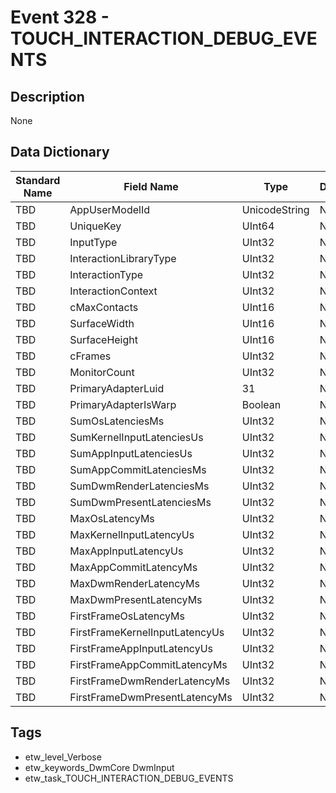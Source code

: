 # Event 328 - TOUCH_INTERACTION_DEBUG_EVENTS

## Description
None

## Data Dictionary
|Standard Name|Field Name|Type|Description|Sample Value|
|---|---|---|---|---|
|TBD|AppUserModelId|UnicodeString|None|`None`|
|TBD|UniqueKey|UInt64|None|`None`|
|TBD|InputType|UInt32|None|`None`|
|TBD|InteractionLibraryType|UInt32|None|`None`|
|TBD|InteractionType|UInt32|None|`None`|
|TBD|InteractionContext|UInt32|None|`None`|
|TBD|cMaxContacts|UInt16|None|`None`|
|TBD|SurfaceWidth|UInt16|None|`None`|
|TBD|SurfaceHeight|UInt16|None|`None`|
|TBD|cFrames|UInt32|None|`None`|
|TBD|MonitorCount|UInt32|None|`None`|
|TBD|PrimaryAdapterLuid|31|None|`None`|
|TBD|PrimaryAdapterIsWarp|Boolean|None|`None`|
|TBD|SumOsLatenciesMs|UInt32|None|`None`|
|TBD|SumKernelInputLatenciesUs|UInt32|None|`None`|
|TBD|SumAppInputLatenciesUs|UInt32|None|`None`|
|TBD|SumAppCommitLatenciesMs|UInt32|None|`None`|
|TBD|SumDwmRenderLatenciesMs|UInt32|None|`None`|
|TBD|SumDwmPresentLatenciesMs|UInt32|None|`None`|
|TBD|MaxOsLatencyMs|UInt32|None|`None`|
|TBD|MaxKernelInputLatencyUs|UInt32|None|`None`|
|TBD|MaxAppInputLatencyUs|UInt32|None|`None`|
|TBD|MaxAppCommitLatencyMs|UInt32|None|`None`|
|TBD|MaxDwmRenderLatencyMs|UInt32|None|`None`|
|TBD|MaxDwmPresentLatencyMs|UInt32|None|`None`|
|TBD|FirstFrameOsLatencyMs|UInt32|None|`None`|
|TBD|FirstFrameKernelInputLatencyUs|UInt32|None|`None`|
|TBD|FirstFrameAppInputLatencyUs|UInt32|None|`None`|
|TBD|FirstFrameAppCommitLatencyMs|UInt32|None|`None`|
|TBD|FirstFrameDwmRenderLatencyMs|UInt32|None|`None`|
|TBD|FirstFrameDwmPresentLatencyMs|UInt32|None|`None`|

## Tags
* etw_level_Verbose
* etw_keywords_DwmCore DwmInput
* etw_task_TOUCH_INTERACTION_DEBUG_EVENTS
